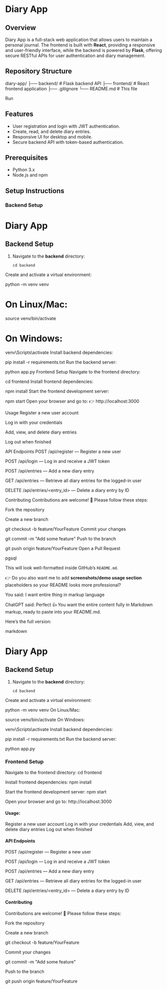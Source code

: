 # Diary App

## Overview

Diary App is a full-stack web application that allows users to maintain a personal journal. The frontend is built with **React**, providing a responsive and user-friendly interface, while the backend is powered by **Flask**, offering secure RESTful APIs for user authentication and diary management.

## Repository Structure
diary-app/ ├── backend/ # Flask backend API ├── frontend/ # React frontend application ├── .gitignore └── README.md # This file


Run


## Features

- User registration and login with JWT authentication.
- Create, read, and delete diary entries.
- Responsive UI for desktop and mobile.
- Secure backend API with token-based authentication.

## Prerequisites

- Python 3.x
- Node.js and npm

## Setup Instructions

### Backend Setup

# Diary App

## Backend Setup

1. Navigate to the **backend** directory:
   ```
   cd backend
Create and activate a virtual environment:



python -m venv venv
# On Linux/Mac:
source venv/bin/activate
# On Windows:
venv\Scripts\activate
Install backend dependencies:



pip install -r requirements.txt
Run the backend server:



python app.py
Frontend Setup
Navigate to the frontend directory:



cd frontend
Install frontend dependencies:



npm install
Start the frontend development server:



npm start
Open your browser and go to:
👉 http://localhost:3000

Usage
Register a new user account

Log in with your credentials

Add, view, and delete diary entries

Log out when finished

API Endpoints
POST /api/register — Register a new user

POST /api/login — Log in and receive a JWT token

POST /api/entries — Add a new diary entry

GET /api/entries — Retrieve all diary entries for the logged-in user

DELETE /api/entries/<entry_id> — Delete a diary entry by ID

Contributing
Contributions are welcome! 🎉 Please follow these steps:

Fork the repository

Create a new branch



git checkout -b feature/YourFeature
Commit your changes



git commit -m "Add some feature"
Push to the branch



git push origin feature/YourFeature
Open a Pull Request

pgsql


This will look well-formatted inside GitHub’s `README.md`.  

👉 Do you also want me to add **screenshots/demo usage section** placeholders so your README looks more professional?






You said:
I want entire thing in markup language


ChatGPT said:
Perfect 👍 You want the entire content fully in Markdown markup, ready to paste into your README.md.

Here’s the full version:

markdown

# Diary App

## Backend Setup

1. Navigate to the **backend** directory:
   ```
   cd backend
Create and activate a virtual environment:



python -m venv venv
On Linux/Mac:



source venv/bin/activate
On Windows:



venv\Scripts\activate
Install backend dependencies:



pip install -r requirements.txt
Run the backend server:



python app.py

### Frontend Setup

Navigate to the frontend directory:
cd frontend

Install frontend dependencies:
npm install

Start the frontend development server:
npm start

Open your browser and go to:
http://localhost:3000

#### Usage:
Register a new user account
Log in with your credentials
Add, view, and delete diary entries
Log out when finished

#### API Endpoints
POST /api/register — Register a new user

POST /api/login — Log in and receive a JWT token

POST /api/entries — Add a new diary entry

GET /api/entries — Retrieve all diary entries for the logged-in user

DELETE /api/entries/<entry_id> — Delete a diary entry by ID

#### Contributing
Contributions are welcome! 🎉 Please follow these steps:

Fork the repository

Create a new branch

git checkout -b feature/YourFeature

Commit your changes

git commit -m "Add some feature"

Push to the branch

git push origin feature/YourFeature
